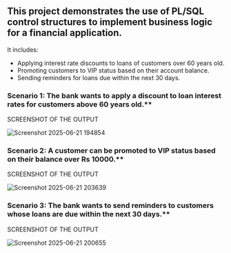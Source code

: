 ## This project demonstrates the use of PL/SQL control structures to implement business logic for a financial application.
 It includes:
 - Applying interest rate discounts to loans of customers over 60 years old.
 - Promoting customers to VIP status based on their account balance.
 - Sending reminders for loans due within the next 30 days. 

### Scenario 1: The bank wants to apply a discount to loan interest rates for customers above 60 years old.**
 SCREENSHOT OF THE OUTPUT

![Screenshot 2025-06-21 194854](https://github.com/user-attachments/assets/e9166b4b-f150-4e47-a096-395c5c4d190d)



### Scenario 2: A customer can be promoted to VIP status based on their balance over Rs 10000.**
  SCREENSHOT OF THE OUTPUT

![Screenshot 2025-06-21 203639](https://github.com/user-attachments/assets/4daed60d-61f4-48cc-8072-11ebd6feb1bb)


 
### Scenario 3: The bank wants to send reminders to customers whose loans are due within the next 30 days.**
  SCREENSHOT OF THE OUTPUT

![Screenshot 2025-06-21 200655](https://github.com/user-attachments/assets/ecf1c3fd-0eb8-4742-88f0-bb591c7b06f1)
